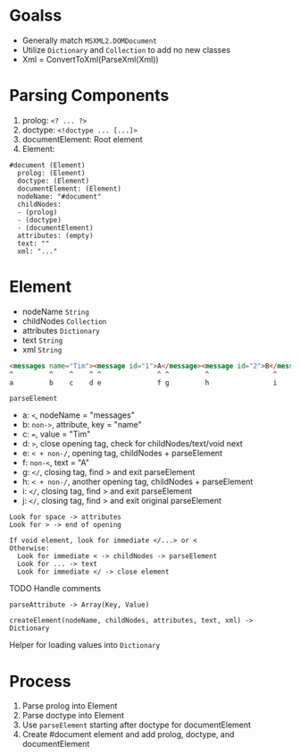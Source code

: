 # Goalss

- Generally match `MSXML2.DOMDocument`
- Utilize `Dictionary` and `Collection` to add no new classes
- Xml = ConvertToXml(ParseXml(Xml))

# Parsing Components

1. prolog: `<? ... ?>`
2. doctype: `<!doctype ... [...]>`
3. documentElement: Root element
4. Element: 

```
#document (Element)
  prolog: (Element)
  doctype: (Element)
  documentElement: (Element)
  nodeName: "#document"
  childNodes:
  - (prolog)
  - (doctype)
  - (documentElement)
  attributes: (empty)
  text: ""
  xml: "..."
```

# Element

- nodeName `String`
- childNodes `Collection`
- attributes `Dictionary`
- text `String`
- xml `String`

```html
<messages name="Tim"><message id="1">A</message><message id="2">B</message></messages>
^         ^    ^    ^ ^              ^ ^         ^                ^         ^
a         b    c    d e              f g         h                i         j
```

`parseElement`

- a: `<`, nodeName = "messages"
- b: `non->`, attribute, key = "name"
- c: `=`, value = "Tim"
- d: `>`, close opening tag, check for childNodes/text/void next
- e: `< + non-/`, opening tag, childNodes + parseElement
- f: `non-<`, text = "A"
- g: `</`, closing tag, find > and exit parseElement
- h: `< + non-/`, another opening tag, childNodes + parseElement
- i: `</`, closing tag, find > and exit parseElement
- j: `</`, closing tag, find > and exit original parseElement

```
Look for space -> attributes
Look for > -> end of opening

If void element, look for immediate </...> or <
Otherwise:
  Look for immediate < -> childNodes -> parseElement
  Look for ... -> text
  Look for immediate </ -> close element
```

TODO Handle comments

`parseAttribute -> Array(Key, Value)`

`createElement(nodeName, childNodes, attributes, text, xml) -> Dictionary`

Helper for loading values into `Dictionary`

# Process

1. Parse prolog into Element
2. Parse doctype into Element
3. Use `parseElement` starting after doctype for documentElement
4. Create #document element and add prolog, doctype, and documentElement
